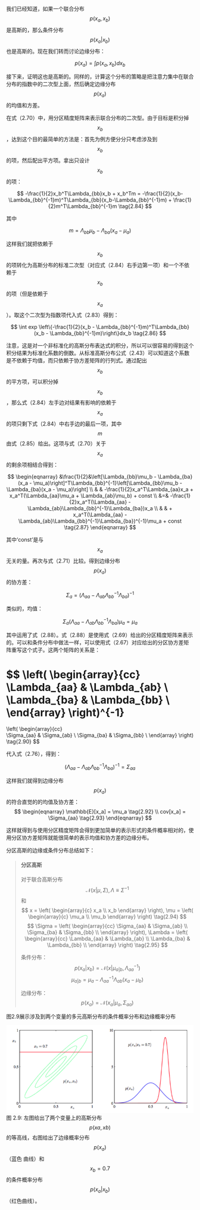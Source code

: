 我们已经知道，如果一个联合分布$$ p(x_a, x_b) $$是高斯的，那么条件分布$$ p(x_a|x_b) $$也是高斯的。现在我们转而讨论边缘分布：

$$
p(x_a) = \int p(x_a, x_b)dx_b \tag{2.83}
$$

接下来，证明这也是高斯的。同样的，计算这个分布的策略是把注意力集中在联合分布的指数中的二次型上面，然后确定边缘分布$$ p(x_a) $$的均值和方差。    

在式（2.70）中，用分区精度矩阵来表示联合分布的二次型。由于目标是积分掉$$ x_b $$，达到这个目的最简单的方法是：首先为例方便分分只考虑涉及到$$ x_b $$的项，然后配出平方项。拿出只设计$$ x_b $$的项：

$$
-\frac{1}{2}x_b^T\Lambda_{bb}x_b + x_b^Tm = -\frac{1}{2}(x_b-\Lambda_{bb}^{-1}m)^T\Lambda_{bb}(x_b-\Lambda_{bb}^{-1}m) + \frac{1}{2}m^T\Lambda_{bb}^{-1}m \tag{2.84}
$$

其中

$$
m = \Lambda_{bb}\mu_b - \Lambda_{ba}(x_a - \mu_a) \tag{2.85}
$$

这样我们就把依赖于$$ x_b $$的项转化为高斯分布的标准二次型（对应式（2.84）右手边第一项）和一个不依赖于$$ x_b $$的项（但是依赖于$$ x_a $$）。取这个二次型为指数项代入式（2.83）得到：

$$
\int exp \left\{-\frac{1}{2}(x_b - \Lambda_{bb}^{-1}m)^T\Lambda_{bb}(x_b - \Lambda_{bb}^{-1}m)\right\}dx_b \tag{2.86}
$$

注意，这是对一个非标准化的高斯分布表达式的积分，所以可以很容易的得到这个积分结果为标准化系数的倒数。从标准高斯分布公式（2.43）可以知道这个系数是不依赖于均值，而只依赖于协方差矩阵的行列式。通过配出$$ x_b $$的平方项，可以积分掉$$ x_b $$，那么式（2.84）左手边对结果有影响的依赖于$$ x_a $$的项只剩下式（2.84）中右手边的最后一项，其中$$ m $$由式（2.85）给出。这项与式（2.70）关于$$ x_a $$的剩余项相结合得到：    

$$
\begin{eqnarray}
&\frac{1}{2}&\left[\Lambda_{bb}\mu_b - \Lambda_{ba}(x_a - \mu_a)\right]^T\Lambda_{bb}^{-1}\left[\Lambda_{bb}\mu_b - \Lambda_{ba}(x_a - \mu_a)\right] \\
& & -\frac{1}{2}x_a^T\Lambda_{aa}x_a + x_a^T(\Lambda_{aa}\mu_a + \Lambda_{ab}\mu_b) + const \\
&=& -\frac{1}{2}x_a^T(\Lambda_{aa} - \Lambda_{ab}\Lambda_{bb}^{-1}\Lambda_{ba})x_a \\
& & + x_a^T(\Lambda_{aa} - \Lambda_{ab}\Lambda_{bb}^{-1}\Lambda_{ba})^{-1}\mu_a + const \tag{2.87}
\end{eqnarray}
$$

其中‘const’是与$$ x_a $$无关的量。再次与式（2.71）比较。得到边缘分布$$ p(x_a) $$的协方差：    

$$
\Sigma_a = (\Lambda_{aa} - \Lambda_{ab}\Lambda_{bb}^{-1}\Lambda_{ba})^{-1} \tag{2.88}
$$

类似的，均值：

$$
\Sigma_a(\Lambda_{aa} - \Lambda_{ab}\Lambda_{bb}^{-1}\Lambda_{ba})\mu_a = \mu_a \tag{2.89}
$$

其中运用了式（2.88）。式（2.88）是使用式（2.69）给出的分区精度矩阵来表示的。可以和条件分布中做法一样，可以使用式（2.67）对应给出的分区协方差矩阵重写这个式子。这两个矩阵的关系是：    

$$
\left(
\begin{array}{cc}  
\Lambda_{aa} & \Lambda_{ab} \\
\Lambda_{ba} & \Lambda_{bb} \\
\end{array}
\right)^{-1}
=
\left(
\begin{array}{cc}  
\Sigma_{aa} & \Sigma_{ab} \\
\Sigma_{ba} & \Sigma_{bb} \\
\end{array}
\right) \tag{2.90}
$$

代入式（2.76），得到：

$$
\left(\Lambda_{aa} - \Lambda_{ab}\Lambda_{bb}^{-1}\Lambda_{ba}\right)^{-1} = \Sigma_{aa} \tag{2.91}
$$

这样我们就得到边缘分布$$ p(x_a) $$的符合直觉的的均值及协方差：    
$$
\begin{eqnarray}
\mathbb{E}[x_a] = \mu_a \tag{2.92} \\
cov[x_a] = \Sigma_{aa} \tag{2.93}
\end{eqnarray}
$$

这样就得到与使用分区精度矩阵会得到更加简单的表示形式的条件概率相对的，使用分区协方差矩阵就能很简单的表示均值和协方差的边缘分布。    


分区高斯的边缘或条件分布总结如下：    

> #### 分区高斯    
> 对于联合高斯分布$$ \mathcal{N}(x|\mu,\Sigma) , \Lambda \equiv \Sigma^{-1} $$和
> $$ x = \left( \begin{array}{c}  x_a \\ x_b \end{array} \right), \mu = \left( \begin{array}{c}  \mu_a \\ \mu_b \end{array} \right)  \tag(2.94) $$
> $$ \Sigma = \left( \begin{array}{cc}  \Sigma_{aa} & \Sigma_{ab} \\ \Sigma_{ba} & \Sigma_{bb} \\ \end{array} \right), \Lambda = \left( \begin{array}{cc}  \Lambda_{aa} & \Lambda_{ab} \\ \Lambda_{ba} & \Lambda_{bb} \\ \end{array} \right) \tag{2.95} $$
> 
> 条件分布：    
> $$ p(x_a|x_b) = \mathcal{N}(x|\mu_{a|b}, \Lambda_{aa}^{-1}) \tag{2.96} $$
> $$ \mu_{a|b} = \mu_a - \Lambda_{aa}^{-1}\Lambda_{ab}(x_a - \mu_b) \tag{2.97} $$
> 
> 边缘分布：    
> $$ p(x_a) = \mathcal{N}(x_a|\mu_a, \Sigma_{aa}) \tag{2.98} $$

图2.9展示涉及到两个变量的多元高斯分布的条件概率分布和边缘概率分布     

![图 2-9](images/conditional_marginal_gaussian.png)      
图 2.9: 左图给出了两个变量上的高斯分布$$ p(xa, xb) $$的等高线，右图给出了边缘概率分布$$ p(x_a) $$ （蓝色 曲线）和$$ x_b = 0.7 $$的条件概率分布$$ p(x_a|x_b) $$（红色曲线）。


